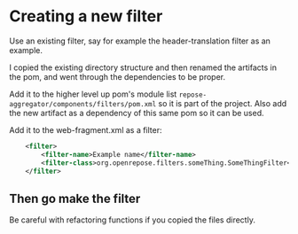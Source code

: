# Creating a new filter

Use an existing filter, say for example the header-translation filter as an example.

I copied the existing directory structure and then renamed the artifacts in the pom, and went through the dependencies
to be proper.

Add it to the higher level up pom's module list `repose-aggregator/components/filters/pom.xml` so it is part of the project. Also add
the new artifact as a dependency of this same pom so it can be used.

Add it to the web-fragment.xml as a filter:
```xml
    <filter>
        <filter-name>Example name</filter-name>
        <filter-class>org.openrepose.filters.someThing.SomeThingFilter</filter-class>
    </filter>
```

## Then go make the filter

Be careful with refactoring functions if you copied the files directly.